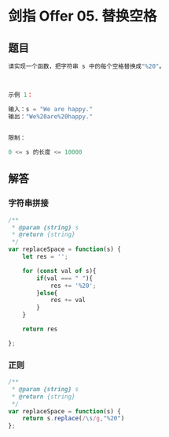 # 剑指 Offer 05. 替换空格

## 题目

```JavaScript
请实现一个函数，把字符串 s 中的每个空格替换成"%20"。

 

示例 1：

输入：s = "We are happy."
输出："We%20are%20happy."
 

限制：

0 <= s 的长度 <= 10000
```

## 解答

### 字符串拼接

```JavaScript
/**
 * @param {string} s
 * @return {string}
 */
var replaceSpace = function(s) {
    let res = '';

    for (const val of s){
        if(val === " "){
            res += '%20';
        }else{
            res += val
        }
    }

    return res

};
```

### 正则

```JavaScript
/**
 * @param {string} s
 * @return {string}
 */
var replaceSpace = function(s) {
    return s.replace(/\s/g,"%20")
};
```
